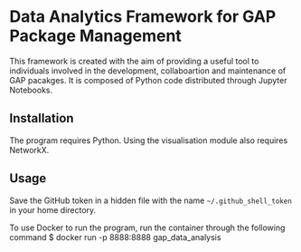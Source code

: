# Data Analytics Framework for GAP Package Management

This framework is created with the aim of providing a useful tool to individuals involved in the development, collaboartion and maintenance of GAP pacakges. It is composed of Python code distributed through Jupyter Notebooks.

## Installation

The program requires Python. Using the visualisation module also requires NetworkX.

## Usage

Save the GitHub token in a hidden file with the name `~/.github_shell_token` in your home directory.

To use Docker to run the program, run the container through the following command
$ docker run -p 8888:8888 gap_data_analysis
